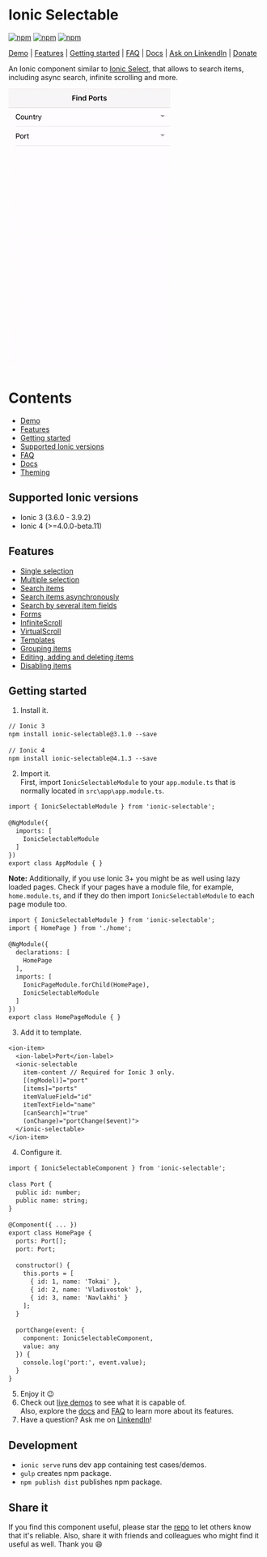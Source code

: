 [npm-url]: https://npmjs.org/package/ionic-selectable
[npm-image]: https://img.shields.io/npm/v/ionic-selectable.svg
[dm-image]: https://img.shields.io/npm/dm/ionic-selectable.svg
[dt-image]: https://img.shields.io/npm/dt/ionic-select-searchable.svg

# Ionic Selectable
[![npm][npm-image]][npm-url]
[![npm][dt-image]][npm-url]
[![npm][dm-image]][npm-url]

[Demo](https://stackblitz.com/edit/ionic-selectable-basic?file=pages/home/home.html) | [Features](#features) | [Getting started](#getting-started) | [FAQ](../../wiki/FAQ) | [Docs](../../wiki/Documentation) | [Ask on LinkendIn](https://www.linkedin.com/in/evgeniikoriakin/) | [Donate](https://gumroad.com/products/nkUr)

An Ionic component similar to [Ionic Select](https://ionicframework.com/docs/api/components/select/Select/), that allows to search items, including async search, infinite scrolling and more.

![iOS Demo](images/demo.gif)

# Contents
* [Demo](https://stackblitz.com/edit/ionic-selectable-basic?file=pages/home/home.html)
* [Features](#Features)
* [Getting started](#getting-started)
* [Supported Ionic versions](#supported-ionic-versions)
* [FAQ](../../wiki/FAQ)
* [Docs](../../wiki/Documentation)
* [Theming](../../wiki/Theming)

## Supported Ionic versions

*	Ionic 3 (3.6.0 - 3.9.2)
* Ionic 4 (>=4.0.0-beta.11)

## Features
* [Single selection](https://stackblitz.com/edit/ionic-selectable-basic?file=pages/home/home.html)
* [Multiple selection](../../wiki/Documentation#ismultiple)
* [Search items](https://stackblitz.com/edit/ionic-selectable-basic?file=pages/home/home.html)
* [Search items asynchronously](https://stackblitz.com/edit/ionic-selectable-on-search?file=pages/home/home.html)
* [Search by several item fields](https://stackblitz.com/edit/ionic-selectable-on-search?file=pages/home/home.html)
* [Forms](https://stackblitz.com/edit/ionic-selectable-form-control?file=pages/home/home.html)
* [InfiniteScroll](https://stackblitz.com/edit/ionic-selectable-infinite-scroll?file=pages/home/home.html)
* [VirtualScroll](https://stackblitz.com/edit/ionic-selectable-virtual-scroll?file=pages/home/home.html)
* [Templates](../../wiki/Documentation#templates)
* [Grouping items](../..//wiki/Documentation#grouping)
* [Editing, adding and deleting items](../../wiki/Documentation#editing)
* [Disabling items](../../wiki/Documentation#disableditems)

## Getting started

1. Install it.  
```
// Ionic 3
npm install ionic-selectable@3.1.0 --save

// Ionic 4
npm install ionic-selectable@4.1.3 --save
```

2. Import it.  
First, import `IonicSelectableModule` to your `app.module.ts` that is normally located in `src\app\app.module.ts`.

```
import { IonicSelectableModule } from 'ionic-selectable';

@NgModule({
  imports: [
    IonicSelectableModule
  ]
})
export class AppModule { }

```

**Note:** Additionally, if you use Ionic 3+ you might be as well using lazy loaded pages. Check if your pages have a module file, for example, `home.module.ts`, and if they do then import `IonicSelectableModule` to each page module too.

```
import { IonicSelectableModule } from 'ionic-selectable';
import { HomePage } from './home';

@NgModule({
  declarations: [
    HomePage
  ],
  imports: [
    IonicPageModule.forChild(HomePage),
    IonicSelectableModule
  ]
})
export class HomePageModule { }

```

3. Add it to template.
```
<ion-item>
  <ion-label>Port</ion-label>
  <ionic-selectable
    item-content // Required for Ionic 3 only.
    [(ngModel)]="port"
    [items]="ports"
    itemValueField="id"
    itemTextField="name"
    [canSearch]="true"
    (onChange)="portChange($event)">
  </ionic-selectable>
</ion-item>
```

4. Configure it.
```
import { IonicSelectableComponent } from 'ionic-selectable';

class Port {
  public id: number;
  public name: string;
}

@Component({ ... })
export class HomePage {
  ports: Port[];
  port: Port;

  constructor() {
    this.ports = [
      { id: 1, name: 'Tokai' },
      { id: 2, name: 'Vladivostok' },
      { id: 3, name: 'Navlakhi' }
    ];
  }

  portChange(event: {
    component: IonicSelectableComponent,
    value: any 
  }) {
    console.log('port:', event.value);
  }
}
```

5. Enjoy it 😉
6. Check out [live demos](https://stackblitz.com/@eakoriakin) to see what it is capable of.  
Also, explore the [docs](../../wiki/Documentation) and [FAQ](../../wiki/FAQ) to learn more about its features.
7. Have a question? Ask me on [LinkendIn](https://www.linkedin.com/in/evgeniikoriakin/)!

## Development
* `ionic serve` runs dev app containing test cases/demos.
* `gulp` creates npm package.
* `npm publish dist` publishes npm package.

## Share it
If you find this component useful, please star the [repo](https://github.com/eakoriakin/ionic-selectable) to let others know that it's reliable. Also, share it with friends and colleagues who might find it useful as well. Thank you 😄
